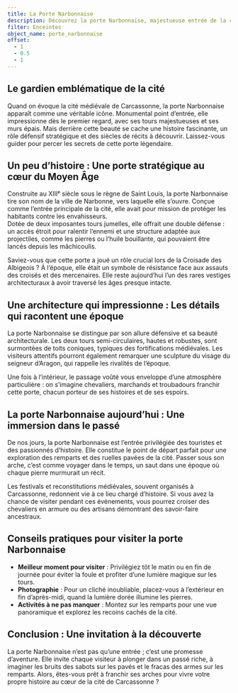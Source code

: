 ```yaml
---
title: La Porte Narbonnaise
description: Découvrez la porte Narbonnaise, majestueuse entrée de la cité de Carcassonne. Plongez dans son histoire, admirez son architecture et préparez votre visite !
filter: Enceintes
object_name: porte_narbonnaise
offset:
  - 1
  - 0.5
  - 1
---
```


## Le gardien emblématique de la cité
Quand on évoque la cité médiévale de Carcassonne, la porte Narbonnaise apparaît comme une véritable icône. Monumental point d’entrée, elle impressionne dès le premier regard, avec ses tours majestueuses et ses murs épais. Mais derrière cette beauté se cache une histoire fascinante, un rôle défensif stratégique et des siècles de récits à découvrir. Laissez-vous guider pour percer les secrets de cette porte légendaire.


## Un peu d’histoire : Une porte stratégique au cœur du Moyen Âge
Construite au XIIIᵉ siècle sous le règne de Saint Louis, la porte Narbonnaise tire son nom de la ville de Narbonne, vers laquelle elle s’ouvre. Conçue comme l’entrée principale de la cité, elle avait pour mission de protéger les habitants contre les envahisseurs.  
Dotée de deux imposantes tours jumelles, elle offrait une double défense : un accès étroit pour ralentir l’ennemi et une structure adaptée aux projectiles, comme les pierres ou l’huile bouillante, qui pouvaient être lancés depuis les mâchicoulis.

Saviez-vous que cette porte a joué un rôle crucial lors de la Croisade des Albigeois ? À l’époque, elle était un symbole de résistance face aux assauts des croisés et des mercenaires. Elle reste aujourd’hui l’un des rares vestiges architecturaux à avoir traversé les âges presque intacte.

## Une architecture qui impressionne : Les détails qui racontent une époque
La porte Narbonnaise se distingue par son allure défensive et sa beauté architecturale. Les deux tours semi-circulaires, hautes et robustes, sont surmontées de toits coniques, typiques des fortifications médiévales. Les visiteurs attentifs pourront également remarquer une sculpture du visage du seigneur d’Aragon, qui rappelle les rivalités de l’époque.

Une fois à l’intérieur, le passage voûté vous enveloppe d’une atmosphère particulière : on s’imagine chevaliers, marchands et troubadours franchir cette porte, chacun porteur de ses histoires et de ses espoirs.


## La porte Narbonnaise aujourd’hui : Une immersion dans le passé
De nos jours, la porte Narbonnaise est l’entrée privilégiée des touristes et des passionnés d’histoire. Elle constitue le point de départ parfait pour une exploration des remparts et des ruelles pavées de la cité. Passer sous son arche, c’est comme voyager dans le temps, un saut dans une époque où chaque pierre murmurait un récit.

Les festivals et reconstitutions médiévales, souvent organisés à Carcassonne, redonnent vie à ce lieu chargé d’histoire. Si vous avez la chance de visiter pendant ces événements, vous pourrez croiser des chevaliers en armure ou des artisans démontrant des savoir-faire ancestraux.


## Conseils pratiques pour visiter la porte Narbonnaise
- **Meilleur moment pour visiter** : Privilégiez tôt le matin ou en fin de journée pour éviter la foule et profiter d’une lumière magique sur les tours.
- **Photographie** : Pour un cliché inoubliable, placez-vous à l’extérieur en fin d’après-midi, quand la lumière dorée illumine les pierres.
- **Activités à ne pas manquer** : Montez sur les remparts pour une vue panoramique et explorez les recoins cachés de la cité.

## Conclusion : Une invitation à la découverte
La porte Narbonnaise n’est pas qu’une entrée ; c’est une promesse d’aventure. Elle invite chaque visiteur à plonger dans un passé riche, à imaginer les bruits des sabots sur les pavés et le fracas des armes sur les remparts. Alors, êtes-vous prêt à franchir ses arches pour vivre votre propre histoire au cœur de la cité de Carcassonne ?
